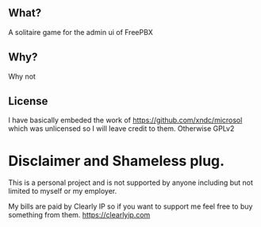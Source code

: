 ## What?

A solitaire game for the admin ui of FreePBX

## Why?

Why not

## License

I have basically embeded the work of https://github.com/xndc/microsol which was unlicensed so I will leave credit to them. Otherwise GPLv2

# Disclaimer and Shameless plug.

This is a personal project and is not supported by anyone including but not limited to myself or my employer.

My bills are paid by Clearly IP so if you want to support me feel free to buy something from them. https://clearlyip.com
